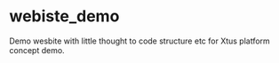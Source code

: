 # webiste_demo
Demo wesbite with little thought to code structure etc for Xtus platform concept demo.
